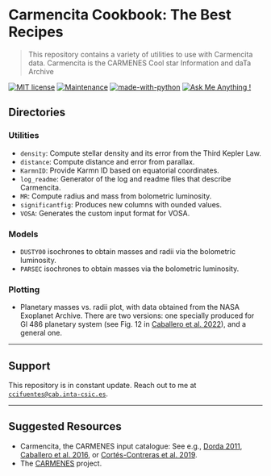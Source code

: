 # Carmencita Cookbook: The Best Recipes

> This repository contains a variety of utilities to use with Carmencita data. 
> Carmencita is the CARMENES Cool star Information and daTa Archive 

[![MIT license](https://img.shields.io/badge/License-MIT-blue.svg)](https://lbesson.mit-license.org/)
[![Maintenance](https://img.shields.io/badge/Maintained%3F-yes-green.svg)](https://GitHub.com/Naereen/StrapDown.js/graphs/commit-activity)
[![made-with-python](https://img.shields.io/badge/Made%20with-Python-1f425f.svg)](https://www.python.org/)
[![Ask Me Anything !](https://img.shields.io/badge/Ask%20me-anything-1abc9c.svg)](https://GitHub.com/ccifuentesr)

## Directories

### Utilities

- ```density```: Compute stellar density and its error from the Third Kepler Law.
- ```distance```: Compute distance and error from parallax.
- ```KarmnID```: Provide Karmn ID based on equatorial coordinates.
- ```log_readme```: Generator of the log and readme files that describe Carmencita.
- ```MR```: Compute radius and mass from bolometric luminosity.
- ```significantfig```: Produces new columns with ounded values.
- ```VOSA```: Generates the custom input format for VOSA.

### Models

- ```DUSTY00``` isochrones to obtain masses and radii via the bolometric luminosity.
- ```PARSEC``` isochrones to obtain masses via the bolometric luminosity.

### Plotting

- Planetary masses vs. radii plot, with data obtained from the NASA Exoplanet Archive. There are two versions: one specially produced for Gl 486 planetary system (see Fig. 12 in <a href="https://ui.adsabs.harvard.edu/abs/2022A%26A...665A.120C/abstract" target="_blank">Caballero et al. 2022</a>), and a general one.

---

## Support 

This repository is in constant update. 
Reach out to me at <a href="mailto:ccifuentes@cab.inta-csic.es">`ccifuentes@cab.inta-csic.es`</a>.

---

## Suggested Resources

- Carmencita, the CARMENES input catalogue: See e.g., <a href="https://eprints.ucm.es/id/eprint/13467/" target="_blank">Dorda 2011</a>, <a href="https://core.ac.uk/download/pdf/144762389.pdf" target="_blank">Caballero et al. 2016</a>, or <a href="https://carmenes.caha.es/ext/conferences/201902_granada/20190221_cortes-contreras.pdf" target="_blank">Cortés-Contreras et al. 2019</a>.
- The <a href="https://carmenes.caha.es" target="_blank">CARMENES</a> project.
